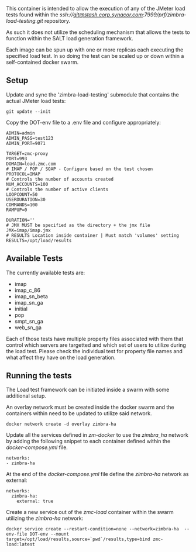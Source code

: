 This container is intended to allow the execution of any of the JMeter
load tests found within the
*ssh://git@stash.corp.synacor.com:7999/prf/zimbra-load-testing.git*
repository.

As such it does not utilize the scheduling mechanism that allows the tests to function within the SALT load generation framework.

Each image can be spun up with one or more replicas each executing the specified load test.
In so doing the test can be scaled up or down within a self-contained docker swarm.

## Setup

Update and sync the 'zimbra-load-testing' submodule that contains the actual JMeter load tests:

    git update --init

Copy the DOT-env file to a .env file and configure appropriately:

    ADMIN=admin
    ADMIN_PASS=test123
    ADMIN_PORT=9071

    TARGET=zmc-proxy
    PORT=993
    DOMAIN=load.zmc.com
    # IMAP / POP / SOAP - Configure based on the test chosen
    PROTOCOL=IMAP
    # Controls the number of accounts created
    NUM_ACCOUNTS=100
    # Controls the number of active clients
    LOOPCOUNT=50
    USERDURATION=30
    COMMANDS=100
    RAMPUP=0

    DURATION=''
    # JMX MUST be specified as the directory + the jmx file
    JMX=imap/imap.jmx
    # RESULTS Location inside container | Must match 'volumes' setting
    RESULTS=/opt/load/results

## Available Tests

The currently available tests are:
 - imap
 - imap_c_86
 - imap_sn_beta
 - imap_sn_ga
 - initial
 - pop
 - smpt_sn_ga
 - web_sn_ga

Each of those tests have multiple property files associated with them that control which servers are targetted and which set of users to utilize during the load test.
Please check the individual test for property file names and what affect they have on the load generation.

## Running the tests

The Load test framework can be initiated inside a swarm with some additional setup.

An overlay network must be created inside the docker swarm and the containers within need to be updated
to utilize said network.

    docker network create -d overlay zimbra-ha

Update all the services defined in *zm-docker* to use the *zimbra_ha* network by adding the following snippet to each container
defined within the *docker-compose.yml* file.

    networks:
    - zimbra-ha


At the end of the *docker-compose.yml* file define the *zimbra-ha* network as external:

    networks:
      zimbra-ha:
        external: true

Create a new service out of the _zmc-load_ container within the swarm utilizing the _zimbra-ha_ network:

    docker service create --restart-condition=none --network=zimbra-ha  --env-file DOT-env --mount target=/opt/load/results,source=`pwd`/results,type=bind zmc-load:latest